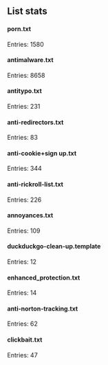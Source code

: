 ## List stats
#### porn.txt
Entries: 1580 <br> 
#### antimalware.txt
Entries: 8658 <br> 
#### antitypo.txt
Entries: 231 <br> 
#### anti-redirectors.txt
Entries: 83 <br> 
#### anti-cookie+sign up.txt
Entries: 344 <br> 
#### anti-rickroll-list.txt
Entries: 226 <br> 
#### annoyances.txt
Entries: 109 <br> 
#### duckduckgo-clean-up.template
Entries: 12 <br> 
#### enhanced_protection.txt
Entries: 14 <br> 
#### anti-norton-tracking.txt
Entries: 62 <br> 
#### clickbait.txt
Entries: 47 <br> 
